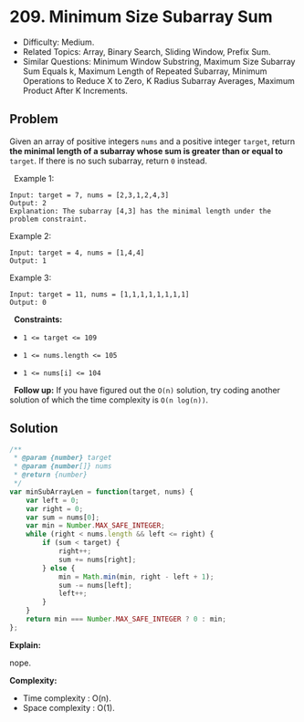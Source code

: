 # 209. Minimum Size Subarray Sum

- Difficulty: Medium.
- Related Topics: Array, Binary Search, Sliding Window, Prefix Sum.
- Similar Questions: Minimum Window Substring, Maximum Size Subarray Sum Equals k, Maximum Length of Repeated Subarray, Minimum Operations to Reduce X to Zero, K Radius Subarray Averages, Maximum Product After K Increments.

## Problem

Given an array of positive integers `nums` and a positive integer `target`, return **the **minimal length** of a ****subarray**** whose sum is greater than or equal to** `target`. If there is no such subarray, return `0` instead.

 
Example 1:

```
Input: target = 7, nums = [2,3,1,2,4,3]
Output: 2
Explanation: The subarray [4,3] has the minimal length under the problem constraint.
```

Example 2:

```
Input: target = 4, nums = [1,4,4]
Output: 1
```

Example 3:

```
Input: target = 11, nums = [1,1,1,1,1,1,1,1]
Output: 0
```

 
**Constraints:**


	
- `1 <= target <= 109`
	
- `1 <= nums.length <= 105`
	
- `1 <= nums[i] <= 104`


 
**Follow up:** If you have figured out the `O(n)` solution, try coding another solution of which the time complexity is `O(n log(n))`.

## Solution

```javascript
/**
 * @param {number} target
 * @param {number[]} nums
 * @return {number}
 */
var minSubArrayLen = function(target, nums) {
    var left = 0;
    var right = 0;
    var sum = nums[0];
    var min = Number.MAX_SAFE_INTEGER;
    while (right < nums.length && left <= right) {
        if (sum < target) {
            right++;
            sum += nums[right];
        } else {
            min = Math.min(min, right - left + 1);
            sum -= nums[left];
            left++;
        }
    }
    return min === Number.MAX_SAFE_INTEGER ? 0 : min;
};
```

**Explain:**

nope.

**Complexity:**

* Time complexity : O(n).
* Space complexity : O(1).
